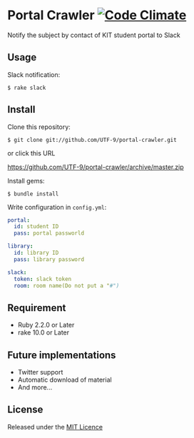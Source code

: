 # Portal Crawler [![Code Climate](https://codeclimate.com/github/UTF-9/portal-crawler/badges/gpa.svg)](https://codeclimate.com/github/UTF-9/portal-crawler)
Notify the subject by contact of KIT student portal to Slack  

## Usage
Slack notification:

	$ rake slack
	
## Install
Clone this repository:

	$ git clone git://github.com/UTF-9/portal-crawler.git
	
or click this URL  

https://github.com/UTF-9/portal-crawler/archive/master.zip
	
Install gems:

	$ bundle install

Write configuration in `config.yml`:

~~~yaml
portal:
  id: student ID
  pass: portal passworld

library:
  id: library ID
  pass: library password

slack:
  token: slack token
  room: room name(Do not put a "#")
~~~

## Requirement
* Ruby 2.2.0 or Later
* rake  10.0 or Later

## Future implementations
* Twitter support
* Automatic download of material
* And more...

## License
Released under the [MIT Licence](https://github.com/UTF-9/portal-crawler/blob/master/LICENSE)
